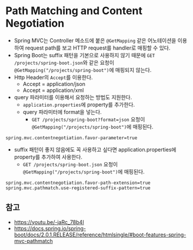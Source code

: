 # Path Matching and Content Negotiation

- Spring MVC는 Controller 메소드에 붙은 ```@GetMapping``` 같은 어노테이션을 이용하여 request path를 보고
HTTP request를 handler로 매핑할 수 있다.
- Spring Boot는 suffix 패턴을 기본으로 사용하지 않기 때문에 ```GET /projects/spring-boot.json```와 같은 요청이
```@GetMapping("/projects/spring-boot")```에 매핑되지 않는다.
- Http Header의 ```Accept```를 이용한다.
    - Accept = application/json
    - Accept = application/xml
- query 파라미터를 이용해서 요청하는 방법도 지원한다.
    - ```application.properties```에 property를 추가한다.
    - query 파라미터에 format을 넣는다.
        - ```GET /projects/spring-boot?format=json``` 요청이 ```@GetMapping("/projects/spring-boot")```에 매핑된다. 
```properties
spring.mvc.contentnegotiation.favor-parameter=true
```
- suffix 패턴이 좋지 않음에도 꼭 사용하고 싶다면 application.properties에 property를 추가하여 사용한다.
    - ```GET /projects/spring-boot.json``` 요청이 ```@GetMapping("/projects/spring-boot")```에 매핑된다.
```properties
spring.mvc.contentnegotiation.favor-path-extension=true
spring.mvc.pathmatch.use-registered-suffix-pattern=true
```

## 참고
- https://youtu.be/-jaRc_78b4I
- https://docs.spring.io/spring-boot/docs/2.0.1.RELEASE/reference/htmlsingle/#boot-features-spring-mvc-pathmatch